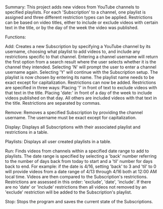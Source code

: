 Summary:
  This project adds new videos from YouTube channels to specified playlists. 
  For each 'Subscription' to a channel, one playlist is assigned and three different restriction types can be applied.
  Restrictions can be based on video titles, either to include or exclude videos with certain text in the title, or by the day of the week the video was published.
  
Functions:

  Add:
    Creates a new Subscription by specifying a YouTube channel by its username, choosing what playlist to add videos to, 
    and include any restrictions specific to that channel. 
    Entering a channel username will return the first option from a search result where the user selects whether it is the channel they intended.
    Selecting 'N' will prompt the user to enter a channel username again. Selecting 'Y' will continue with the Subscription setup. 
    The playlist is now chosen by entering its name. The playlist name needs to be exact except for capitalization. Restrictions can now be added.
    Restrictions are specified in three ways:
      Placing '!' in front of text to exclude videos with that text in the title.
      Placing 'date:' in front of a day of the week to include videos published on that day.
      All others are included videos with that text in the title.
    Restrictions are separated by commas.
    
  Remove:
    Removes a specified Subscription by providing the channel username. The username must be exact except for capitalization.
    
  Display:
    Displays all Subscriptions with their associated playlist and restrictions in a table. 
    
  Playlists:
    Displays all user created playlists in a table.
    
  Run:
    Finds videos from channels within a specified date range to add to playlists. 
    The date range is specified by selecting a 'back' number referring to the number of days back from today to start and a 'til' number for days back to end.
    For example: if the date is 4/16, setting 'back' to 3 and 'til' to 0 will provide videos from a date range of 4/13 through 4/16 both at 12:00 AM local time.
    Videos are then compared to the Subscription's restrictions. Restrictions are assessed in this order: 'exclude', 'date', 'include'. 
    If there are no 'date' or 'include' restrictions then all videos not removed by an 'exclude' restriction will be added to the Subscription's playlist.
  
  Stop:
    Stops the program and saves the current state of the Subscriptions.
